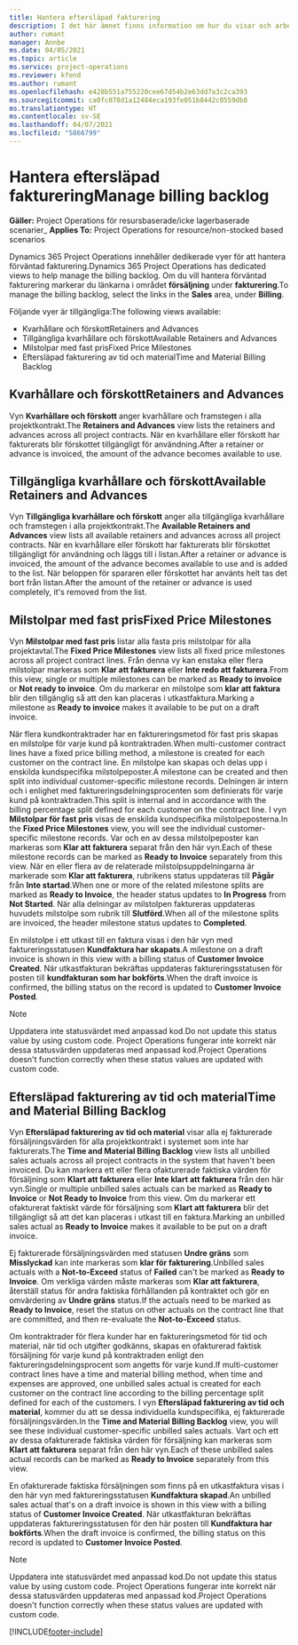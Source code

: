 ```yaml
---
title: Hantera eftersläpad fakturering
description: I det här ämnet finns information om hur du visar och arbetar med faktureringseftersläpning i Project Operations.
author: rumant
manager: Annbe
ms.date: 04/05/2021
ms.topic: article
ms.service: project-operations
ms.reviewer: kfend
ms.author: rumant
ms.openlocfilehash: e428b551a755220cee67d54b2e63dd7a3c2ca393
ms.sourcegitcommit: ca0fc078d1a12484eca193fe051b8442c0559db8
ms.translationtype: HT
ms.contentlocale: sv-SE
ms.lasthandoff: 04/07/2021
ms.locfileid: "5866799"
---
```

# <a name="manage-billing-backlog"></a><span data-ttu-id="1e799-103">Hantera eftersläpad fakturering</span><span class="sxs-lookup"><span data-stu-id="1e799-103">Manage billing backlog</span></span>

<span data-ttu-id="1e799-104">**Gäller:** Project Operations för resursbaserade/icke lagerbaserade scenarier</span><span class="sxs-lookup"><span data-stu-id="1e799-104">_ **Applies To:** Project Operations for resource/non-stocked based scenarios</span></span>

<span data-ttu-id="1e799-105">Dynamics 365 Project Operations innehåller dedikerade vyer för att hantera förväntad fakturering.</span><span class="sxs-lookup"><span data-stu-id="1e799-105">Dynamics 365 Project Operations has dedicated views to help manage the billing backlog.</span></span> <span data-ttu-id="1e799-106">Om du vill hantera förväntad fakturering markerar du länkarna i området **försäljning** under **fakturering**.</span><span class="sxs-lookup"><span data-stu-id="1e799-106">To manage the billing backlog, select the links in the **Sales** area, under **Billing**.</span></span> 

<span data-ttu-id="1e799-107">Följande vyer är tillgängliga:</span><span class="sxs-lookup"><span data-stu-id="1e799-107">The following views available:</span></span>

- <span data-ttu-id="1e799-108">Kvarhållare och förskott</span><span class="sxs-lookup"><span data-stu-id="1e799-108">Retainers and Advances</span></span>
- <span data-ttu-id="1e799-109">Tillgängliga kvarhållare och förskott</span><span class="sxs-lookup"><span data-stu-id="1e799-109">Available Retainers and Advances</span></span>
- <span data-ttu-id="1e799-110">Milstolpar med fast pris</span><span class="sxs-lookup"><span data-stu-id="1e799-110">Fixed Price Milestones</span></span>
- <span data-ttu-id="1e799-111">Eftersläpad fakturering av tid och material</span><span class="sxs-lookup"><span data-stu-id="1e799-111">Time and Material Billing Backlog</span></span>

## <a name="retainers-and-advances"></a><span data-ttu-id="1e799-112">Kvarhållare och förskott</span><span class="sxs-lookup"><span data-stu-id="1e799-112">Retainers and Advances</span></span>

<span data-ttu-id="1e799-113">Vyn **Kvarhållare och förskott** anger kvarhållare och framstegen i alla projektkontrakt.</span><span class="sxs-lookup"><span data-stu-id="1e799-113">The **Retainers and Advances** view lists the retainers and advances across all project contracts.</span></span> <span data-ttu-id="1e799-114">När en kvarhållare eller förskott har fakturerats blir förskottet tillgängligt för användning.</span><span class="sxs-lookup"><span data-stu-id="1e799-114">After a retainer or advance is invoiced, the amount of the advance becomes available to use.</span></span>

## <a name="available-retainers-and-advances"></a><span data-ttu-id="1e799-115">Tillgängliga kvarhållare och förskott</span><span class="sxs-lookup"><span data-stu-id="1e799-115">Available Retainers and Advances</span></span>

<span data-ttu-id="1e799-116">Vyn **Tillgängliga kvarhållare och förskott** anger alla tillgängliga kvarhållare och framstegen i alla projektkontrakt.</span><span class="sxs-lookup"><span data-stu-id="1e799-116">The **Available Retainers and Advances** view lists all available retainers and advances across all project contracts.</span></span> <span data-ttu-id="1e799-117">När en kvarhållare eller förskott har fakturerats blir förskottet tillgängligt för användning och läggs till i listan.</span><span class="sxs-lookup"><span data-stu-id="1e799-117">After a retainer or advance is invoiced, the amount of the advance becomes available to use and is added to the list.</span></span> <span data-ttu-id="1e799-118">När beloppen för spararen eller förskottet har använts helt tas det bort från listan.</span><span class="sxs-lookup"><span data-stu-id="1e799-118">After the amount of the retainer or advance is used completely, it's removed from the list.</span></span>

## <a name="fixed-price-milestones"></a><span data-ttu-id="1e799-119">Milstolpar med fast pris</span><span class="sxs-lookup"><span data-stu-id="1e799-119">Fixed Price Milestones</span></span>

<span data-ttu-id="1e799-120">Vyn **Milstolpar med fast pris** listar alla fasta pris milstolpar för alla projektavtal.</span><span class="sxs-lookup"><span data-stu-id="1e799-120">The **Fixed Price Milestones** view lists all fixed price milestones across all project contract lines.</span></span> <span data-ttu-id="1e799-121">Från denna vy kan enstaka eller flera milstolpar markeras som **Klar att fakturera** eller **Inte redo att fakturera**.</span><span class="sxs-lookup"><span data-stu-id="1e799-121">From this view, single or multiple milestones can be marked as **Ready to invoice** or **Not ready to invoice**.</span></span> <span data-ttu-id="1e799-122">Om du markerar en milstolpe som **klar att faktura** blir den tillgänglig så att den kan placeras i utkastfaktura.</span><span class="sxs-lookup"><span data-stu-id="1e799-122">Marking a milestone as **Ready to invoice** makes it available to be put on a draft invoice.</span></span>

<span data-ttu-id="1e799-123">När flera kundkontraktrader har en faktureringsmetod för fast pris skapas en milstolpe för varje kund på kontraktraden.</span><span class="sxs-lookup"><span data-stu-id="1e799-123">When multi-customer contract lines have a fixed price billing method, a milestone is created for each customer on the contract line.</span></span> <span data-ttu-id="1e799-124">En milstolpe kan skapas och delas upp i enskilda kundspecifika milstolpeposter.</span><span class="sxs-lookup"><span data-stu-id="1e799-124">A milestone can be created and then split into individual customer-specific milestone records.</span></span> <span data-ttu-id="1e799-125">Delningen är intern och i enlighet med faktureringsdelningsprocenten som definierats för varje kund på kontraktraden.</span><span class="sxs-lookup"><span data-stu-id="1e799-125">This split is internal and in accordance with the billing percentage split defined for each customer on the contract line.</span></span> <span data-ttu-id="1e799-126">I vyn **Milstolpar för fast pris** visas de enskilda kundspecifika milstolpeposterna.</span><span class="sxs-lookup"><span data-stu-id="1e799-126">In the **Fixed Price Milestones** view, you will see the individual customer-specific milestone records.</span></span> <span data-ttu-id="1e799-127">Var och en av dessa milstolpeposter kan markeras som **Klar att fakturera** separat från den här vyn.</span><span class="sxs-lookup"><span data-stu-id="1e799-127">Each of these milestone records can be marked as **Ready to Invoice** separately from this view.</span></span> <span data-ttu-id="1e799-128">När en eller flera av de relaterade milstolpsuppdelningarna är markerade som **Klar att fakturera**, rubrikens status uppdateras till **Pågår** från **Inte startad**.</span><span class="sxs-lookup"><span data-stu-id="1e799-128">When one or more of the related milestone splits are marked as **Ready to Invoice**, the header status updates to **In Progress** from **Not Started**.</span></span> <span data-ttu-id="1e799-129">När alla delningar av milstolpen faktureras uppdateras huvudets milstolpe som rubrik till **Slutförd**.</span><span class="sxs-lookup"><span data-stu-id="1e799-129">When all of the milestone splits are invoiced, the header milestone status updates to **Completed**.</span></span>

<span data-ttu-id="1e799-130">En milstolpe i ett utkast till en faktura visas i den här vyn med faktureringsstatusen **Kundfaktura har skapats**.</span><span class="sxs-lookup"><span data-stu-id="1e799-130">A milestone on a draft invoice is shown in this view with a billing status of **Customer Invoice Created**.</span></span> <span data-ttu-id="1e799-131">När utkastfakturan bekräftas uppdateras faktureringsstatusen för posten till **kundfakturan som har bokförts**.</span><span class="sxs-lookup"><span data-stu-id="1e799-131">When the draft invoice is confirmed, the billing status on the record is updated to **Customer Invoice Posted**.</span></span> 

> [!NOTE] 
> <span data-ttu-id="1e799-132">Uppdatera inte statusvärdet med anpassad kod.</span><span class="sxs-lookup"><span data-stu-id="1e799-132">Do not update this status value by using custom code.</span></span> <span data-ttu-id="1e799-133">Project Operations fungerar inte korrekt när dessa statusvärden uppdateras med anpassad kod.</span><span class="sxs-lookup"><span data-stu-id="1e799-133">Project Operations doesn't function correctly when these status values are updated with custom code.</span></span>

## <a name="time-and-material-billing-backlog"></a><span data-ttu-id="1e799-134">Eftersläpad fakturering av tid och material</span><span class="sxs-lookup"><span data-stu-id="1e799-134">Time and Material Billing Backlog</span></span>

<span data-ttu-id="1e799-135">Vyn **Eftersläpad fakturering av tid och material** visar alla ej fakturerade försäljningsvärden för alla projektkontrakt i systemet som inte har fakturerats.</span><span class="sxs-lookup"><span data-stu-id="1e799-135">The **Time and Material Billing Backlog** view lists all unbilled sales actuals across all project contracts in the system that haven't been invoiced.</span></span> <span data-ttu-id="1e799-136">Du kan markera ett eller flera ofakturerade faktiska värden för försäljning som **Klart att fakturera** eller **Inte klart att fakturera** från den här vyn.</span><span class="sxs-lookup"><span data-stu-id="1e799-136">Single or multiple unbilled sales actuals can be marked as **Ready to Invoice** or **Not Ready to Invoice** from this view.</span></span> <span data-ttu-id="1e799-137">Om du markerar ett ofakturerat faktiskt värde för försäljning som **Klart att fakturera** blir det tillgängligt så att det kan placeras i utkast till en faktura.</span><span class="sxs-lookup"><span data-stu-id="1e799-137">Marking an unbilled sales actual as **Ready to Invoice** makes it available to be put on a draft invoice.</span></span>

<span data-ttu-id="1e799-138">Ej fakturerade försäljningsvärden med statusen **Undre gräns** som **Misslyckad** kan inte markeras som **klar för fakturering**.</span><span class="sxs-lookup"><span data-stu-id="1e799-138">Unbilled sales actuals with a **Not-to-Exceed** status of **Failed** can't be marked as **Ready to Invoice**.</span></span> <span data-ttu-id="1e799-139">Om verkliga värden måste markeras som **Klar att fakturera**, återställ status för andra faktiska förhållanden på kontraktet och gör en omvärdering av **Undre gräns** status.</span><span class="sxs-lookup"><span data-stu-id="1e799-139">If the actuals need to be marked as **Ready to Invoice**, reset the status on other actuals on the contract line that are committed, and then re-evaluate the **Not-to-Exceed** status.</span></span>

<span data-ttu-id="1e799-140">Om kontraktrader för flera kunder har en faktureringsmetod för tid och material, när tid och utgifter godkänns, skapas en ofakturerad faktisk försäljning för varje kund på kontraktraden enligt den faktureringsdelningsprocent som angetts för varje kund.</span><span class="sxs-lookup"><span data-stu-id="1e799-140">If multi-customer contract lines have a time and material billing method, when time and expenses are approved, one unbilled sales actual is created for each customer on the contract line according to the billing percentage split defined for each of the customers.</span></span> <span data-ttu-id="1e799-141">I vyn **Eftersläpad fakturering av tid och material**, kommer du att se dessa individuella kundspecifika, ej fakturerade försäljningsvärden.</span><span class="sxs-lookup"><span data-stu-id="1e799-141">In the **Time and Material Billing Backlog** view, you will see these individual customer-specific unbilled sales actuals.</span></span> <span data-ttu-id="1e799-142">Vart och ett av dessa ofakturerade faktiska värden för försäljning kan markeras som **Klart att fakturera** separat från den här vyn.</span><span class="sxs-lookup"><span data-stu-id="1e799-142">Each of these unbilled sales actual records can be marked as **Ready to Invoice** separately from this view.</span></span>

<span data-ttu-id="1e799-143">En ofakturerade faktiska försäljningen som finns på en utkastfaktura visas i den här vyn med faktureringsstatusen **Kundfaktura skapad**.</span><span class="sxs-lookup"><span data-stu-id="1e799-143">An unbilled sales actual that's on a draft invoice is shown in this view with a billing status of **Customer Invoice Created**.</span></span> <span data-ttu-id="1e799-144">När utkastfakturan bekräftas uppdateras faktureringsstatusen för den här posten till **Kundfaktura har bokförts**.</span><span class="sxs-lookup"><span data-stu-id="1e799-144">When the draft invoice is confirmed, the billing status on this record is updated to **Customer Invoice Posted**.</span></span> 

> [!NOTE] 
> <span data-ttu-id="1e799-145">Uppdatera inte statusvärdet med anpassad kod.</span><span class="sxs-lookup"><span data-stu-id="1e799-145">Do not update this status value by using custom code.</span></span> <span data-ttu-id="1e799-146">Project Operations fungerar inte korrekt när dessa statusvärden uppdateras med anpassad kod.</span><span class="sxs-lookup"><span data-stu-id="1e799-146">Project Operations doesn't function correctly when these status values are updated with custom code.</span></span>


[!INCLUDE[footer-include](../includes/footer-banner.md)]
